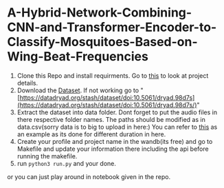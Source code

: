 # A-Hybrid-Network-Combining-CNN-and-Transformer-Encoder-to-Classify-Mosquitoes-Based-on-Wing-Beat-Frequencies 

1. Clone this Repo and install requirments. Go to [this](https://shivacharan22.github.io/) to look at project details.
2. Download the [Dataset](https://datadryad.org/stash/dataset/doi:10.5061/dryad.98d7s/). If not working go to "[https://datadryad.org/stash/dataset/doi:10.5061/dryad.98d7s](https://datadryad.org/stash/dataset/doi:10.5061/dryad.98d7s/)"
3. Extract the dataset into data folder. Dont forget to put the audio files in there respective folder names. The paths should be modified as in data.csv(sorry data is to big to upload in here:) You can refer to [this](https://drive.google.com/drive/folders/1D6fIBkT1GzsZGrWVUOtS-0vFoym07kus) as an example as its done for different duration in here.
4. Create your profile and project name in the wandb(its free) and go to Makefile and update your information there including the api before running the makefile.
5. run ```python3 run.py``` and your done.

or you can just play around in notebook given in the repo.
